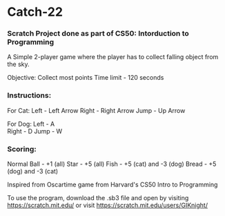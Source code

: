 # Catch-22

### Scratch Project done as part of CS50: Intorduction to Programming 

A Simple 2-player game where the player has to collect falling object from the sky. 

Objective: Collect most points
Time limit - 120 seconds

### Instructions: 
For Cat: 
Left - Left Arrow 
Right - Right Arrow 
Jump - Up Arrow

For Dog: 
Left - A  
Right - D 
Jump - W 

### Scoring:
Normal Ball - +1 (all)
Star - +5 (all)
Fish - +5 (cat) and -3 (dog)
Bread - +5 (dog) and -3 (cat) 

Inspired from Oscartime game from Harvard's CS50 Intro to Programming

To use the program, download the .sb3 file and open by visiting https://scratch.mit.edu/ or visit https://scratch.mit.edu/users/GIKnight/

